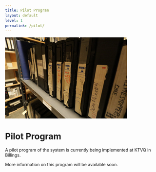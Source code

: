 ```yaml
---
title: Pilot Program
layout: default
level: 1
permalink: /pilot/
---
```



![Tape Stacks](/images/tape-row.jpg)

# Pilot Program

A pilot program of the system is currently being implemented at KTVQ in Billings.

More information on this program will be available soon.
